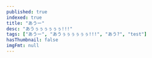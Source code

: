 ```yaml
---
published: true
indexed: true
title: "あうー"
desc: "あうぅぅぅぅぅぅ!!!"
tags: ["あうー", "あうぅぅぅぅぅぅ!!!", "あう?", "test"]
hasThumbnail: false
imgFmt: null
---
```

